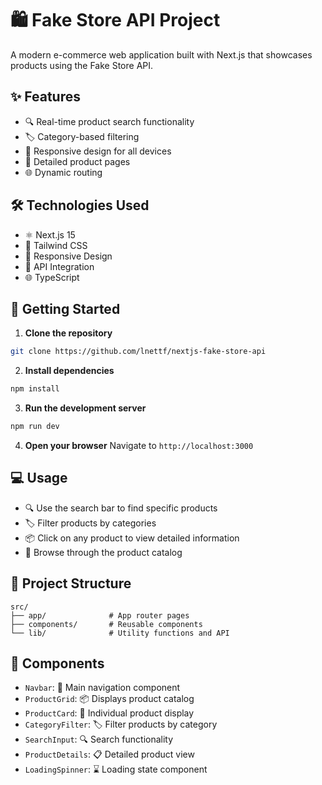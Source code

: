 # 🛍️ Fake Store API Project

A modern e-commerce web application built with Next.js that showcases products using the Fake Store API.

## ✨ Features

- 🔍 Real-time product search functionality
- 🏷️ Category-based filtering
- 📱 Responsive design for all devices
- 🎯 Detailed product pages
- 🌐 Dynamic routing

## 🛠️ Technologies Used

- ⚛️ Next.js 15
- 🎨 Tailwind CSS
- 📱 Responsive Design
- 🔄 API Integration
- 🌐 TypeScript

## 🚀 Getting Started

1. **Clone the repository**

```bash
git clone https://github.com/lnettf/nextjs-fake-store-api
```

2. **Install dependencies**

```bash
npm install
```

3. **Run the development server**

```bash
npm run dev
```

4. **Open your browser**
   Navigate to `http://localhost:3000`

## 💻 Usage

- 🔍 Use the search bar to find specific products
- 🏷️ Filter products by categories
- 📦 Click on any product to view detailed information
- 🛒 Browse through the product catalog

## 🌟 Project Structure

```
src/
├── app/              # App router pages
├── components/       # Reusable components
└── lib/              # Utility functions and API
```

## 📱 Components

- `Navbar`: 🎯 Main navigation component
- `ProductGrid`: 📦 Displays product catalog
- `ProductCard`: 🎴 Individual product display
- `CategoryFilter`: 🏷️ Filter products by category
- `SearchInput`: 🔍 Search functionality
- `ProductDetails`: 📋 Detailed product view
- `LoadingSpinner`: ⌛ Loading state component
